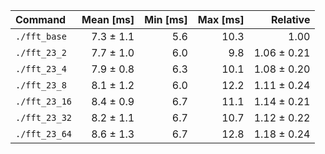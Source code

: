 | Command | Mean [ms] | Min [ms] | Max [ms] | Relative |
|:---|---:|---:|---:|---:|
| `./fft_base` | 7.3 ± 1.1 | 5.6 | 10.3 | 1.00 |
| `./fft_23_2` | 7.7 ± 1.0 | 6.0 | 9.8 | 1.06 ± 0.21 |
| `./fft_23_4` | 7.9 ± 0.8 | 6.3 | 10.1 | 1.08 ± 0.20 |
| `./fft_23_8` | 8.1 ± 1.2 | 6.0 | 12.2 | 1.11 ± 0.24 |
| `./fft_23_16` | 8.4 ± 0.9 | 6.7 | 11.1 | 1.14 ± 0.21 |
| `./fft_23_32` | 8.2 ± 1.1 | 6.7 | 10.7 | 1.12 ± 0.22 |
| `./fft_23_64` | 8.6 ± 1.3 | 6.7 | 12.8 | 1.18 ± 0.24 |
